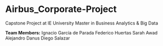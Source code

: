 # Airbus_Corporate-Project

Capstone Project at IE University
Master in Business Analytics & Big Data

**Team Members:**
Ignacio García de Parada
Federico Huertas
Sarah Awad
Alejandro Danus
Diego Salazar
